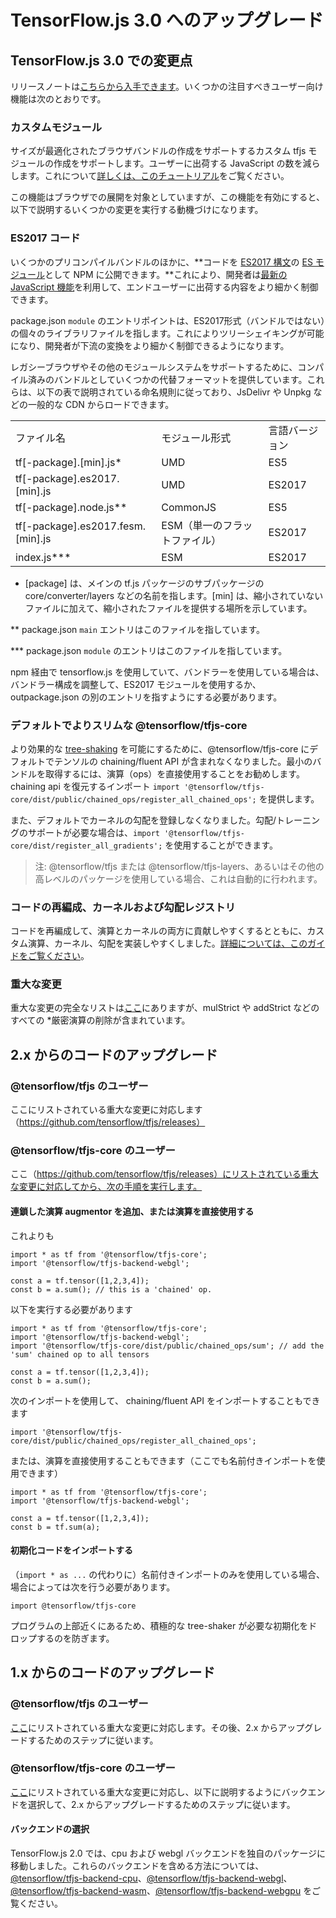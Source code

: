 # TensorFlow.js 3.0 へのアップグレード

## TensorFlow.js 3.0 での変更点

リリースノートは[こちらから入手できます](https://github.com/tensorflow/tfjs/releases)。いくつかの注目すべきユーザー向け機能は次のとおりです。

### カスタムモジュール

サイズが最適化されたブラウザバンドルの作成をサポートするカスタム tfjs モジュールの作成をサポートします。ユーザーに出荷する JavaScript の数を減らします。これについて[詳しくは、このチュートリアル](size_optimized_bundles.md)をご覧ください。

この機能はブラウザでの展開を対象としていますが、この機能を有効にすると、以下で説明するいくつかの変更を実行する動機づけになります。

### ES2017 コード

いくつかのプリコンパイルバンドルのほかに、**コードを [ES2017 構文](https://developer.mozilla.org/en-US/docs/Web/JavaScript/Guide/Modules)の [ES モジュール](https://2ality.com/2016/02/ecmascript-2017.html)として NPM に公開できます。**これにより、開発者は[最新の JavaScript 機能](https://web.dev/publish-modern-javascript/)を利用して、エンドユーザーに出荷する内容をより細かく制御できます。

package.json `module` のエントリポイントは、ES2017形式（バンドルではない）の個々のライブラリファイルを指します。これによりツリーシェイキングが可能になり、開発者が下流の変換をより細かく制御できるようになります。

レガシーブラウザやその他のモジュールシステムをサポートするために、コンパイル済みのバンドルとしていくつかの代替フォーマットを提供しています。これらは、以下の表で説明されている命名規則に従っており、JsDelivr や Unpkg などの一般的な CDN からロードできます。

<table>
  <tr>
   <td>ファイル名</td>
   <td>モジュール形式</td>
   <td>言語バージョン</td>
  </tr>
  <tr>
   <td>tf[-package].[min].js*</td>
   <td>UMD</td>
   <td>ES5</td>
  </tr>
  <tr>
   <td>tf[-package].es2017.[min].js</td>
   <td>UMD</td>
   <td>ES2017</td>
  </tr>
  <tr>
   <td>tf[-package].node.js**</td>
   <td>CommonJS</td>
   <td>ES5</td>
  </tr>
  <tr>
   <td>tf[-package].es2017.fesm.[min].js</td>
   <td>ESM（単一のフラットファイル）</td>
   <td>ES2017</td>
  </tr>
  <tr>
   <td>index.js***</td>
   <td>ESM</td>
   <td>ES2017</td>
  </tr>
</table>

* [package] は、メインの tf.js パッケージのサブパッケージの core/converter/layers などの名前を指します。[min] は、縮小されていないファイルに加えて、縮小されたファイルを提供する場所を示しています。

** package.json `main` エントリはこのファイルを指しています。

*** package.json `module` のエントリはこのファイルを指しています。

npm 経由で tensorflow.js を使用していて、バンドラーを使用している場合は、バンドラー構成を調整して、ES2017 モジュールを使用するか、outpackage.json の別のエントリを指すようにする必要があります。

### デフォルトでよりスリムな @tensorflow/tfjs-core

より効果的な [tree-shaking](https://developers.google.com/web/fundamentals/performance/optimizing-javascript/tree-shaking) を可能にするために、@tensorflow/tfjs-core にデフォルトでテンソルの chaining/fluent API が含まれなくなりました。最小のバンドルを取得するには、演算（ops）を直接使用することをお勧めします。chaining api を復元するインポート `import '@tensorflow/tfjs-core/dist/public/chained_ops/register_all_chained_ops';` を提供します。

また、デフォルトでカーネルの勾配を登録しなくなりました。勾配/トレーニングのサポートが必要な場合は、`import '@tensorflow/tfjs-core/dist/register_all_gradients';` を使用することができます。

> 注: @tensorflow/tfjs または @tensorflow/tfjs-layers、あるいはその他の高レベルのパッケージを使用している場合、これは自動的に行われます。

### コードの再編成、カーネルおよび勾配レジストリ

コードを再編成して、演算とカーネルの両方に貢献しやすくするとともに、カスタム演算、カーネル、勾配を実装しやすくしました。[詳細については、このガイドをご覧ください](custom_ops_kernels_gradients.md)。

### 重大な変更

重大な変更の完全なリストは[ここ](https://github.com/tensorflow/tfjs/releases)にありますが、mulStrict や addStrict などのすべての *厳密演算の削除が含まれています。

## 2.x からのコードのアップグレード

### @tensorflow/tfjs のユーザー

ここにリストされている重大な変更に対応します（https://github.com/tensorflow/tfjs/releases）

### @tensorflow/tfjs-core のユーザー

ここ（https://github.com/tensorflow/tfjs/releases）にリストされている重大な変更に対応してから、次の手順を実行します。

#### 連鎖した演算 augmentor を追加、または演算を直接使用する

これよりも

```
import * as tf from '@tensorflow/tfjs-core';
import '@tensorflow/tfjs-backend-webgl';

const a = tf.tensor([1,2,3,4]);
const b = a.sum(); // this is a 'chained' op.
```

以下を実行する必要があります

```
import * as tf from '@tensorflow/tfjs-core';
import '@tensorflow/tfjs-backend-webgl';
import '@tensorflow/tfjs-core/dist/public/chained_ops/sum'; // add the 'sum' chained op to all tensors

const a = tf.tensor([1,2,3,4]);
const b = a.sum();
```

次のインポートを使用して、 chaining/fluent API をインポートすることもできます

```
import '@tensorflow/tfjs-core/dist/public/chained_ops/register_all_chained_ops';
```

または、演算を直接使用することもできます（ここでも名前付きインポートを使用できます）

```
import * as tf from '@tensorflow/tfjs-core';
import '@tensorflow/tfjs-backend-webgl';

const a = tf.tensor([1,2,3,4]);
const b = tf.sum(a);
```

#### 初期化コードをインポートする

（`import * as ...` の代わりに）名前付きインポートのみを使用している場合、場合によっては次を行う必要があります。

```
import @tensorflow/tfjs-core
```

プログラムの上部近くにあるため、積極的な tree-shaker が必要な初期化をドロップするのを防ぎます。

## 1.x からのコードのアップグレード

### @tensorflow/tfjs のユーザー

[ここ](https://github.com/tensorflow/tfjs/releases/tag/tfjs-v2.0.0)にリストされている重大な変更に対応します。その後、2.x からアップグレードするためのステップに従います。

### @tensorflow/tfjs-core のユーザー

[ここ](https://github.com/tensorflow/tfjs/releases/tag/tfjs-v2.0.0)にリストされている重大な変更に対応し、以下に説明するようにバックエンドを選択して、2.x からアップグレードするためのステップに従います。

#### バックエンドの選択

TensorFlow.js 2.0 では、cpu および webgl バックエンドを独自のパッケージに移動しました。これらのバックエンドを含める方法については、[@tensorflow/tfjs-backend-cpu](https://www.npmjs.com/package/@tensorflow/tfjs-backend-cpu)、[@tensorflow/tfjs-backend-webgl](https://www.npmjs.com/package/@tensorflow/tfjs-backend-webgl)、[@tensorflow/tfjs-backend-wasm](https://www.npmjs.com/package/@tensorflow/tfjs-backend-wasm)、[@tensorflow/tfjs-backend-webgpu](https://www.npmjs.com/package/@tensorflow/tfjs-backend-webgpu) をご覧ください。
